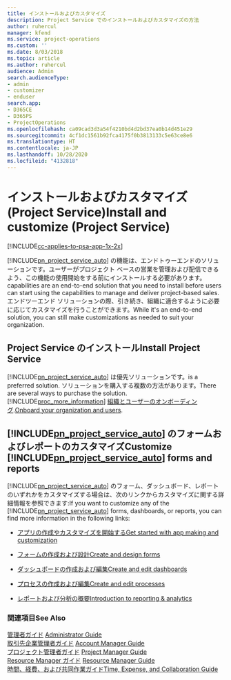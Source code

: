 ```yaml
---
title: インストールおよびカスタマイズ
description: Project Service でのインストールおよびカスタマイズの方法
author: ruhercul
manager: kfend
ms.service: project-operations
ms.custom: ''
ms.date: 8/03/2018
ms.topic: article
ms.author: ruhercul
audience: Admin
search.audienceType:
- admin
- customizer
- enduser
search.app:
- D365CE
- D365PS
- ProjectOperations
ms.openlocfilehash: ca09cad3d3a54f4210bd4d2bd37ea0b14d451e29
ms.sourcegitcommit: 4cf1dc1561b92fca4175f0b3813133c5e63ce8e6
ms.translationtype: HT
ms.contentlocale: ja-JP
ms.lasthandoff: 10/28/2020
ms.locfileid: "4132818"
---
```

# <a name="install-and-customize-project-service"></a><span data-ttu-id="28d4b-103">インストールおよびカスタマイズ (Project Service)</span><span class="sxs-lookup"><span data-stu-id="28d4b-103">Install and customize (Project Service)</span></span>

[!INCLUDE[cc-applies-to-psa-app-1x-2x](../includes/cc-applies-to-psa-app-1x-2x.md)]

[!INCLUDE[pn_project_service_auto](../includes/pn-project-service-auto.md)] <span data-ttu-id="28d4b-104">の機能は、エンドトゥーエンドのソリューションです。ユーザーがプロジェクト ベースの営業を管理および配信できるよう、この機能の使用開始をする前にインストールする必要があります。</span><span class="sxs-lookup"><span data-stu-id="28d4b-104">capabilities are an end-to-end solution that you need to install before users can start using the capabilities to manage and deliver project-based sales.</span></span> <span data-ttu-id="28d4b-105">エンドツーエンド ソリューションの際、引き続き、組織に適合するように必要に応じてカスタマイズを行うことができます。</span><span class="sxs-lookup"><span data-stu-id="28d4b-105">While it's an end-to-end solution, you can still make customizations as needed to suit your organization.</span></span>  
<!-- TODO: I expect to find the information on how to get and install this here. Please find that and add it here. Same for Project Service.--> 
  
## <a name="install-project-service"></a><span data-ttu-id="28d4b-106">Project Service のインストール</span><span class="sxs-lookup"><span data-stu-id="28d4b-106">Install Project Service</span></span>  
 [!INCLUDE[pn_project_service_auto](../includes/pn-project-service-auto.md)] <span data-ttu-id="28d4b-107">は優先ソリューションです。</span><span class="sxs-lookup"><span data-stu-id="28d4b-107">is a preferred solution.</span></span> <span data-ttu-id="28d4b-108">ソリューションを購入する複数の方法があります。</span><span class="sxs-lookup"><span data-stu-id="28d4b-108">There are several ways to purchase the solution.</span></span> [!INCLUDE[proc_more_information](../includes/proc-more-information.md)] <span data-ttu-id="28d4b-109">[組織とユーザーのオンボーディング](https://docs.microsoft.com/dynamics365/customerengagement/on-premises/admin/onboard-your-organization-and-users-to-dynamics-365-online).</span><span class="sxs-lookup"><span data-stu-id="28d4b-109">[Onboard your organization and users](https://docs.microsoft.com/dynamics365/customerengagement/on-premises/admin/onboard-your-organization-and-users-to-dynamics-365-online).</span></span>  
  
## <a name="customize-pn_project_service_auto-forms-and-reports"></a><span data-ttu-id="28d4b-110">[!INCLUDE[pn_project_service_auto](../includes/pn-project-service-auto.md)] のフォームおよびレポートのカスタマイズ</span><span class="sxs-lookup"><span data-stu-id="28d4b-110">Customize [!INCLUDE[pn_project_service_auto](../includes/pn-project-service-auto.md)] forms and reports</span></span>  
 <span data-ttu-id="28d4b-111">[!INCLUDE[pn_project_service_auto](../includes/pn-project-service-auto.md)] のフォーム、ダッシュボード、レポートのいずれかをカスタマイズする場合は、次のリンクからカスタマイズに関する詳細情報を参照できます:</span><span class="sxs-lookup"><span data-stu-id="28d4b-111">If you want to customize any of the [!INCLUDE[pn_project_service_auto](../includes/pn-project-service-auto.md)] forms, dashboards, or reports, you can find more information in the following links:</span></span>  
  
- [<span data-ttu-id="28d4b-112">アプリの作成やカスタマイズを開始する</span><span class="sxs-lookup"><span data-stu-id="28d4b-112">Get started with app making and customization</span></span>](https://docs.microsoft.com/dynamics365/customerengagement/on-premises/customize/getting-started-customization)  
  
- [<span data-ttu-id="28d4b-113">フォームの作成および設計</span><span class="sxs-lookup"><span data-stu-id="28d4b-113">Create and design forms</span></span>](https://docs.microsoft.com/dynamics365/customerengagement/on-premises/customize/create-design-forms)  
  
- [<span data-ttu-id="28d4b-114">ダッシュボードの作成および編集</span><span class="sxs-lookup"><span data-stu-id="28d4b-114">Create and edit dashboards</span></span>](https://docs.microsoft.com/dynamics365/customerengagement/on-premises/customize/create-edit-dashboards)  
  
- [<span data-ttu-id="28d4b-115">プロセスの作成および編集</span><span class="sxs-lookup"><span data-stu-id="28d4b-115">Create and edit processes</span></span>](https://docs.microsoft.com/dynamics365/customerengagement/on-premises/customize/guide-staff-through-common-tasks-processes)  
  
- [<span data-ttu-id="28d4b-116">レポートおよび分析の概要</span><span class="sxs-lookup"><span data-stu-id="28d4b-116">Introduction to reporting & analytics</span></span>](https://docs.microsoft.com/dynamics365/customerengagement/on-premises/analytics/reporting-analytics-with-dynamics-365)  
  
### <a name="see-also"></a><span data-ttu-id="28d4b-117">関連項目</span><span class="sxs-lookup"><span data-stu-id="28d4b-117">See Also</span></span>  
 <span data-ttu-id="28d4b-118">[管理者ガイド](../psa/admin-guide.md) </span><span class="sxs-lookup"><span data-stu-id="28d4b-118">[Administrator Guide](../psa/admin-guide.md) </span></span>  
 <span data-ttu-id="28d4b-119">[取引先企業管理者ガイド](../psa/account-manager-guide.md) </span><span class="sxs-lookup"><span data-stu-id="28d4b-119">[Account Manager Guide](../psa/account-manager-guide.md) </span></span>  
 <span data-ttu-id="28d4b-120">[プロジェクト管理者ガイド](../psa/project-manager-guide.md) </span><span class="sxs-lookup"><span data-stu-id="28d4b-120">[Project Manager Guide](../psa/project-manager-guide.md) </span></span>  
 <span data-ttu-id="28d4b-121">[Resource Manager ガイド](../psa/resource-manager-guide.md) </span><span class="sxs-lookup"><span data-stu-id="28d4b-121">[Resource Manager Guide](../psa/resource-manager-guide.md) </span></span>  
 [<span data-ttu-id="28d4b-122">時間、経費、および共同作業ガイド</span><span class="sxs-lookup"><span data-stu-id="28d4b-122">Time, Expense, and Collaboration Guide</span></span>](../psa/time-expense-collaboration-guide.md)
